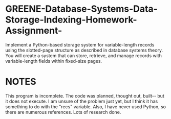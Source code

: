 # GREENE-Database-Systems-Data-Storage-Indexing-Homework-Assignment-
Implement a Python-based storage system for variable-length records using the slotted-page structure as described in database systems theory. You will create a system that can store, retrieve, and manage records with variable-length fields within fixed-size pages.

# NOTES
This program is incomplete. The code was planned, thought out, built-- but it does not execute. I am unsure of the problem just yet, but I think it has something to do with the "recs" variable. Also, I have never used Python, so there are numerous references. Lots of research done. 
